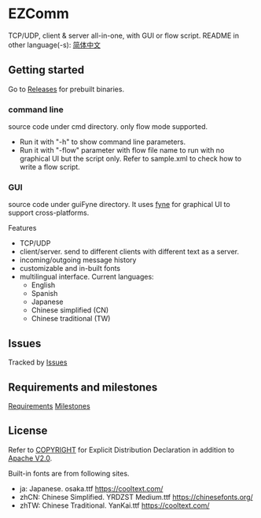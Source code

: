 # EZComm

TCP/UDP, client & server all-in-one, with GUI or flow script.
README in other language(-s): [简体中文](README_zhCN.md)

## Getting started

Go to [Releases](https://gitlab.com/bon-ami/ezcomm/-/releases) for prebuilt binaries.

### command line

source code under cmd directory. only flow mode supported.

 - Run it with "-h" to show command line parameters.
 - Run it with "-flow" parameter with flow file name to run with no graphical UI but the script only. Refer to sample.xml to check how to write a flow script.

### GUI

source code under guiFyne directory. It uses [fyne](https://fyne.io/) for graphical UI to support cross-platforms.

Features

 - TCP/UDP
 - client/server. send to different clients with different text as a server.
 - incoming/outgoing message history
 - customizable and in-built fonts
 - multilingual interface. Current languages:
   - English
   - Spanish
   - Japanese
   - Chinese simplified (CN)
   - Chinese traditional (TW)

## Issues

Tracked by [Issues](https://gitlab.com/bon-ami/ezcomm/-/issues)

## Requirements and milestones

[Requirements](https://gitlab.com/bon-ami/ezcomm/-/requirements_management/requirements)
[Milestones](https://gitlab.com/bon-ami/ezcomm/-/milestones)

## License

Refer to [COPYRIGHT](COPYRIGHT) for Explicit Distribution Declaration in addition to [Apache V2.0](LICENSE-2.0.txt).

Built-in fonts are from following sites.

 - ja: Japanese. osaka.ttf https://cooltext.com/
 - zhCN: Chinese Simplified. YRDZST Medium.ttf https://chinesefonts.org/
 - zhTW: Chinese Traditional. YanKai.ttf https://cooltext.com/
